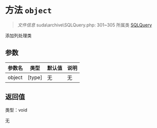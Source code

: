 # 方法 `object`

> *文件信息* suda\archive\SQLQuery.php: 301~305
> 所属类 [SQLQuery](../SQLQuery.md)


添加列处理类


## 参数


| 参数名 | 类型 | 默认值 | 说明 |
|--------|-----|-------|-------|
| object |  [type] | 无 | 无 |



## 返回值

类型：void

无

